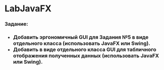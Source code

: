 # LabJavaFX
<h3>Задание:<h3>
<ul>
<li>Добавить эргономичный GUI для Задания №5 в виде отдельного класса (использовать JavaFX или Swing).
<li>Добавить в виде отдельного класса GUI для табличного отображения полученных данных (использовать JavaFX или Swing).
<ul>
